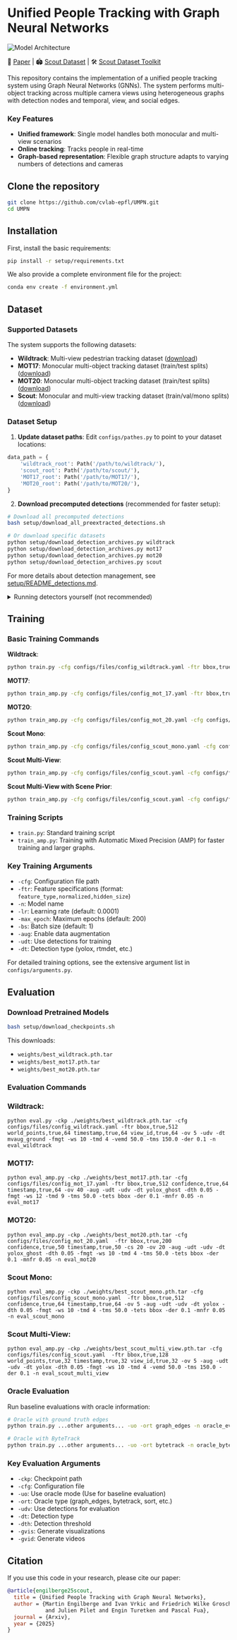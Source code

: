 # Unified People Tracking with Graph Neural Networks

![Model Architecture](docs/model_updated.png)


📄 [Paper](https://arxiv.org/abs/your-paper-id) | 🏟️ [Scout Dataset](https://scout.epfl.ch/) | 🛠️ [Scout Dataset Toolkit](https://github.com/cvlab-epfl/scout_toolkit)


This repository contains the implementation of a unified people tracking system using Graph Neural Networks (GNNs). The system performs multi-object tracking across multiple camera views using heterogeneous graphs with detection nodes and temporal, view, and social edges.


### Key Features

- **Unified framework**: Single model handles both monocular and multi-view scenarios
- **Online tracking**: Tracks people in real-time
- **Graph-based representation**: Flexible graph structure adapts to varying numbers of detections and cameras

## Clone the repository

```bash
git clone https://github.com/cvlab-epfl/UMPN.git
cd UMPN
```

## Installation

First, install the basic requirements:

```bash
pip install -r setup/requirements.txt
```

We also provide a complete environment file for the project:

```bash
conda env create -f environment.yml
```

## Dataset

### Supported Datasets

The system supports the following datasets:
- **Wildtrack**: Multi-view pedestrian tracking dataset ([download](https://www.epfl.ch/labs/cvlab/data/data-wildtrack/))
- **MOT17**: Monocular multi-object tracking dataset (train/test splits) ([download](https://motchallenge.net/data/MOT17/))
- **MOT20**: Monocular multi-object tracking dataset (train/test splits) ([download](https://motchallenge.net/data/MOT20/))
- **Scout**: Monocular and multi-view tracking dataset (train/val/mono splits) ([download](https://scout.epfl.ch/))

### Dataset Setup

1. **Update dataset paths**: Edit `configs/pathes.py` to point to your dataset locations:

```python
data_path = {
    'wildtrack_root': Path('/path/to/wildtrack/'),
    'scout_root': Path('/path/to/scout/'),
    'MOT17_root': Path('/path/to/MOT17/'),
    'MOT20_root': Path('/path/to/MOT20/'),
}
```

2. **Download precomputed detections** (recommended for faster setup):

```bash
# Download all precomputed detections
bash setup/download_all_preextracted_detections.sh

# Or download specific datasets
python setup/download_detection_archives.py wildtrack
python setup/download_detection_archives.py mot17
python setup/download_detection_archives.py mot20
python setup/download_detection_archives.py scout
```

For more details about detection management, see [setup/README_detections.md](setup/README_detections.md).

<details>
<summary>Running detectors yourself (not recommended)</summary>

### Running detectors (not recommended)

If you prefer to run the detectors yourself instead of using the precomputed detections, follow these steps:

1. **Install extended requirements**:

   ```bash
   pip install -r setup/extended_requirements.txt
   ```

2. **Note**:  
   `mmcv` might conflict with the `torch scatter` library. If you encounter issues, temporarily comment out the import in `model/factory.py` while the detectors are running.

3. **Download pretrained detectors** (required for running detectors):

   ```bash
   bash setup/download_pretrained_detectors.sh
   ```

   Those detectors are coming from the mmdetection repository. More information about the detectors can be found [here](https://github.com/open-mmlab/mmdetection).

</details>


## Training

### Basic Training Commands

**Wildtrack**:
```bash
python train.py -cfg configs/files/config_wildtrack.yaml -ftr bbox,true,512 world_points,true,64 timestamp,true,64 view_id,true,64 -ov 5 -udv -dt mvaug_ground -fmgt -ws 10 -tmd 4 -vemd 50.0 -tms 150.0 -der 0.1 -n train_wildtrack
```

**MOT17**:
```bash
python train_amp.py -cfg configs/files/config_mot_17.yaml -ftr bbox,true,512 confidence,true,64 timestamp,true,64 -ov 40 -aug -udt -udv -dt yolox_ghost -dth 0.05 -fmgt -ws 12 -tmd 9 -tms 50.0 -tets bbox -der 0.1 -mnfr 0.05 -n train_mot17
```

**MOT20**:
```bash
python train_amp.py -cfg configs/files/config_mot_20.yaml -cfg configs/files/config_mot_20.yaml  -ftr bbox,true,200 confidence,true,50 timestamp,true,50 -cs 20 -ov 20 -aug -udt -udv -dt yolox_ghost -dth 0.05 -fmgt -ws 10 -tmd 4 -tms 50.0 -tets bbox -der 0.1 -mnfr 0.05 -n train_mot20
```

**Scout Mono**:
```bash
python train_amp.py -cfg configs/files/config_scout_mono.yaml -cfg configs/files/config_scout_mono.yaml  -ftr bbox,true,512 confidence,true,64 timestamp,true,64 -ov 5 -aug -udt -udv -dt yolox -dth 0.05 -fmgt -ws 10 -tmd 4 -tms 50.0 -tets bbox -der 0.1 -mnfr 0.05 -n train_scout_mono
```

**Scout Multi-View**:
```bash
python train_amp.py -cfg configs/files/config_scout.yaml -cfg configs/files/config_scout.yaml  -ftr bbox,true,128 world_points,true,32 timestamp,true,32 view_id,true,32 -ov 5 -aug -udt -udv -dt yolox -dth 0.05 -fmgt -ws 10 -tmd 4 -vemd 50.0 -tms 150.0 -der 0.1  -n train_scout_multi_view
```

**Scout Multi-View with Scene Prior**:
```bash
python train_amp.py -cfg configs/files/config_scout.yaml -cfg configs/files/config_scout.yaml  -ftr bbox,true,128 world_points,true,32 timestamp,true,32 view_id,true,32 -ov 5 -aug -udt -udv -dt yolox -dth 0.05 -fmgt -ws 10 -tmd 4 -vemd 50.0 -tms 150.0 -der 0.1 -ucn -cef occlusions,False,3 zeros,False,1 -n train_scout_multi_view_scene_prior
```

### Training Scripts

- `train.py`: Standard training script
- `train_amp.py`: Training with Automatic Mixed Precision (AMP) for faster training and larger graphs.

### Key Training Arguments

- `-cfg`: Configuration file path
- `-ftr`: Feature specifications (format: `feature_type,normalized,hidden_size`)
- `-n`: Model name
- `-lr`: Learning rate (default: 0.0001)
- `-max_epoch`: Maximum epochs (default: 200)
- `-bs`: Batch size (default: 1)
- `-aug`: Enable data augmentation
- `-udt`: Use detections for training
- `-dt`: Detection type (yolox, rtmdet, etc.)

For detailed training options, see the extensive argument list in `configs/arguments.py`.

## Evaluation

### Download Pretrained Models

```bash
bash setup/download_checkpoints.sh
```

This downloads:
- `weights/best_wildtrack.pth.tar`
- `weights/best_mot17.pth.tar`
- `weights/best_mot20.pth.tar`

### Evaluation Commands

### Wildtrack:

```
python eval.py -ckp ./weights/best_wildtrack.pth.tar -cfg configs/files/config_wildtrack.yaml -ftr bbox,true,512 world_points,true,64 timestamp,true,64 view_id,true,64 -ov 5 -udv -dt mvaug_ground -fmgt -ws 10 -tmd 4 -vemd 50.0 -tms 150.0 -der 0.1 -n eval_wildtrack
```

### MOT17:

```
python eval_amp.py -ckp ./weights/best_mot17.pth.tar -cfg configs/files/config_mot_17.yaml -ftr bbox,true,512 confidence,true,64 timestamp,true,64 -ov 40 -aug -udt -udv -dt yolox_ghost -dth 0.05 -fmgt -ws 12 -tmd 9 -tms 50.0 -tets bbox -der 0.1 -mnfr 0.05 -n eval_mot17
```

### MOT20:

```
python eval_amp.py -ckp ./weights/best_mot20.pth.tar -cfg configs/files/config_mot_20.yaml  -ftr bbox,true,200 confidence,true,50 timestamp,true,50 -cs 20 -ov 20 -aug -udt -udv -dt yolox_ghost -dth 0.05 -fmgt -ws 10 -tmd 4 -tms 50.0 -tets bbox -der 0.1 -mnfr 0.05 -n eval_mot20
```

### Scout Mono:

```
python eval_amp.py -ckp ./weights/best_scout_mono.pth.tar -cfg configs/files/config_scout_mono.yaml  -ftr bbox,true,512 confidence,true,64 timestamp,true,64 -ov 5 -aug -udt -udv -dt yolox -dth 0.05 -fmgt -ws 10 -tmd 4 -tms 50.0 -tets bbox -der 0.1 -mnfr 0.05 -n eval_scout_mono
```

### Scout Multi-View:

```
python eval_amp.py -ckp ./weights/best_scout_multi_view.pth.tar -cfg configs/files/config_scout.yaml  -ftr bbox,true,128 world_points,true,32 timestamp,true,32 view_id,true,32 -ov 5 -aug -udt -udv -dt yolox -dth 0.05 -fmgt -ws 10 -tmd 4 -vemd 50.0 -tms 150.0 -der 0.1 -n eval_scout_multi_view
```

### Oracle Evaluation

Run baseline evaluations with oracle information:

```bash
# Oracle with ground truth edges
python train.py ...other arguments... -uo -ort graph_edges -n oracle_eval

# Oracle with ByteTrack
python train.py ...other arguments... -uo -ort bytetrack -n oracle_bytetrack
```

### Key Evaluation Arguments

- `-ckp`: Checkpoint path
- `-cfg`: Configuration file
- `-uo`: Use oracle mode (Use for baseline evaluation)
- `-ort`: Oracle type (graph_edges, bytetrack, sort, etc.)
- `-udv`: Use detections for evaluation
- `-dt`: Detection type
- `-dth`: Detection threshold
- `-gvis`: Generate visualizations
- `-gvid`: Generate videos

## Citation

If you use this code in your research, please cite our paper:

```bibtex
@article{engilberge25scout,
  title = {Unified People Tracking with Graph Neural Networks},
  author = {Martin Engilberge and Ivan Vrkic and Friedrich Wilke Grosche 
            and Julien Pilet and Engin Turetken and Pascal Fua},
  journal = {Arxiv},
  year = {2025}
}
```

